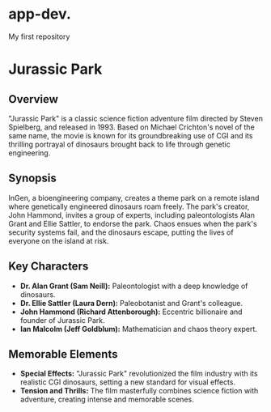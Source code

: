 # app-dev.
My first repository
# Jurassic Park

## Overview
"Jurassic Park" is a classic science fiction adventure film directed by Steven Spielberg, and released in 1993. Based on Michael Crichton's novel of the same name, the movie is known for its groundbreaking use of CGI and its thrilling portrayal of dinosaurs brought back to life through genetic engineering.

## Synopsis
InGen, a bioengineering company, creates a theme park on a remote island where genetically engineered dinosaurs roam freely. The park's creator, John Hammond, invites a group of experts, including paleontologists Alan Grant and Ellie Sattler, to endorse the park. Chaos ensues when the park's security systems fail, and the dinosaurs escape, putting the lives of everyone on the island at risk.

## Key Characters
- **Dr. Alan Grant (Sam Neill):** Paleontologist with a deep knowledge of dinosaurs.
- **Dr. Ellie Sattler (Laura Dern):** Paleobotanist and Grant's colleague.
- **John Hammond (Richard Attenborough):** Eccentric billionaire and founder of Jurassic Park.
- **Ian Malcolm (Jeff Goldblum):** Mathematician and chaos theory expert.

## Memorable Elements
- **Special Effects:** "Jurassic Park" revolutionized the film industry with its realistic CGI dinosaurs, setting a new standard for visual effects.
- **Tension and Thrills:** The film masterfully combines science fiction with adventure, creating intense and memorable scenes.
